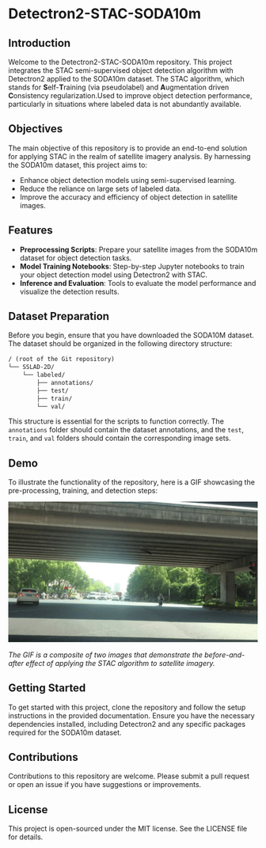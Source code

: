 # Detectron2-STAC-SODA10m

## Introduction
Welcome to the Detectron2-STAC-SODA10m repository. This project integrates the STAC semi-supervised object detection algorithm with Detectron2 applied to the SODA10m dataset. The STAC algorithm, which stands for **S**elf-**T**raining (via pseudolabel) and **A**ugmentation driven **C**onsistency regularization.Used to improve object detection performance, particularly in situations where labeled data is not abundantly available.

## Objectives
The main objective of this repository is to provide an end-to-end solution for applying STAC in the realm of satellite imagery analysis. By harnessing the SODA10m dataset, this project aims to:
- Enhance object detection models using semi-supervised learning.
- Reduce the reliance on large sets of labeled data.
- Improve the accuracy and efficiency of object detection in satellite images.

## Features
- **Preprocessing Scripts**: Prepare your satellite images from the SODA10m dataset for object detection tasks.
- **Model Training Notebooks**: Step-by-step Jupyter notebooks to train your object detection model using Detectron2 with STAC.
- **Inference and Evaluation**: Tools to evaluate the model performance and visualize the detection results.

## Dataset Preparation

Before you begin, ensure that you have downloaded the SODA10M dataset. The dataset should be organized in the following directory structure:

```plaintext
/ (root of the Git repository)
└── SSLAD-2D/
    └── labeled/
        ├── annotations/
        ├── test/
        ├── train/
        └── val/
```

This structure is essential for the scripts to function correctly. The `annotations` folder should contain the dataset annotations, and the `test`, `train`, and `val` folders should contain the corresponding image sets.


## Demo
To illustrate the functionality of the repository, here is a GIF showcasing the pre-processing, training, and detection steps:

![STAC-Detectron2-Demo](demo.gif)

_The GIF is a composite of two images that demonstrate the before-and-after effect of applying the STAC algorithm to satellite imagery._

## Getting Started
To get started with this project, clone the repository and follow the setup instructions in the provided documentation. Ensure you have the necessary dependencies installed, including Detectron2 and any specific packages required for the SODA10m dataset.

## Contributions
Contributions to this repository are welcome. Please submit a pull request or open an issue if you have suggestions or improvements.

## License
This project is open-sourced under the MIT license. See the LICENSE file for details.

